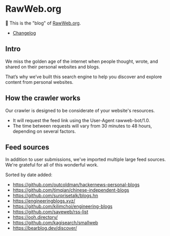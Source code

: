 # RawWeb.org

👋 This is the "blog" of [RawWeb.org](https://rawweb.org/).

- [Changelog](./CHANGELOG.md)

## Intro

We miss the golden age of the internet when people thought, wrote, and shared on their personal websites and blogs.

That’s why we’ve built this search engine to help you discover and explore content from personal websites.

## How the crawler works

Our crawler is designed to be considerate of your website's resources.

- It will request the feed link using the User-Agent rawweb-bot/1.0.
- The time between requests will vary from 30 minutes to 48 hours, depending on several factors.

## Feed sources

In addition to user submissions, we've imported multiple large feed sources. We're grateful for all of this wonderful work.

Sorted by date added:

- https://github.com/outcoldman/hackernews-personal-blogs
- https://github.com/timqian/chinese-independent-blogs
- https://github.com/surprisetalk/blogs.hn
- https://engineeringblogs.xyz/
- https://github.com/kilimchoi/engineering-blogs
- https://github.com/saveweb/rss-list
- https://ooh.directory/
- https://github.com/kagisearch/smallweb
- https://bearblog.dev/discover/
